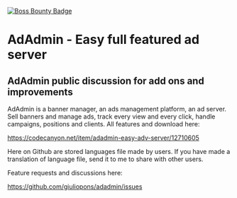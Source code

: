 [![Boss Bounty Badge](https://img.shields.io/endpoint.svg?url=https://api.boss.dev/badge/enabled/giuliopons/adadmin)](https://www.boss.dev/issues/repo/giuliopons/adadmin)
# AdAdmin - Easy full featured ad server
## AdAdmin public discussion for add ons and improvements

AdAdmin is a banner manager, an ads management platform, an ad server.
Sell banners and manage ads, track every view and every click, handle campaigns, positions and clients.
All features and download here:

https://codecanyon.net/item/adadmin-easy-adv-server/12710605

Here on Github are stored languages file made by users.
If you have made a translation of language file, send it to me to share with other users.

Feature requests and discussions here:

https://github.com/giuliopons/adadmin/issues

